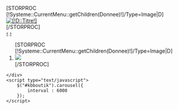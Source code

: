<section id="slideshow" class="hidden-phone">
	<div id="kbboutik"  class="carousel slid leobttslider hidden-phone">
		<div class="carousel-inner">
			[STORPROC [!Systeme::CurrentMenu::getChildren(Donnee)!]/Type=Image|D]
			<div class="item [IF [!Pos!]=1]active[/IF]">
				<a href="#"><img src="/[!D::Lien!].mini.1600x400.jpg" alt="[!D::Titre!]" /></a>
                <!--<div class="slide-info hidden-tablet">
                    <div class="slide-title">
                        [!D::Titre!]
                    </div>
                    <div class="slide-description">
                        [!D::Html!]
                    </div>
				</div>-->
			</div>
			[/STORPROC]
		</div>
		<div class="carousel-thumb">
			<div class="carousel-button">
				<a class="carousel-control left" href="#kbboutik" data-slide="next">&lsaquo;</a>
				<a class="carousel-control right" href="#kbboutik" data-slide="prev">&rsaquo;</a>
			</div>
			<ol class="carousel-indicators thumb-indicators hidden-phone">
				[STORPROC [!Systeme::CurrentMenu::getChildren(Donnee)!]/Type=Image|D]
				<li data-target="#kbboutik" data-slide-to="[!Key!]" class=" [IF [!Pos!]=1]active[/IF]">
					<img src="/[!D::Lien!].mini.100x50.jpg"/>
				</li>
				[/STORPROC]
			</ol>
		</div>

	</div>
	<script type="text/javascript">
		$("#kbboutik").carousel({
			interval : 6000
		});
	</script>
</section>